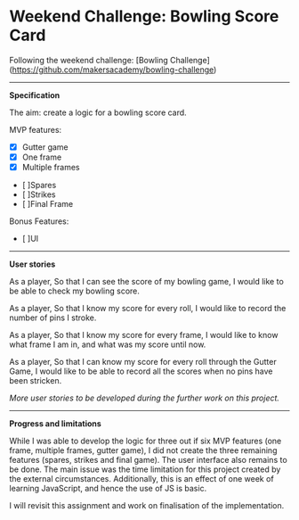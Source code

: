 # Weekend Challenge: Bowling Score Card
Following the weekend challenge: [Bowling Challenge] (https://github.com/makersacademy/bowling-challenge)
***
**Specification**

The aim: create a logic for a bowling score card.

MVP features:
- [x] Gutter game
- [x] One frame
- [x] Multiple frames
- [ ]Spares
- [ ]Strikes
- [ ]Final Frame

Bonus Features:

- [ ]UI
***
**User stories**

As a player,
So that I can see the score of my bowling game,
I would like to be able to check my bowling score.

As a player,
So that I know my score for every roll,
I would like to record the number of pins I stroke.

As a player,
So that I know my score for every frame,
I would like to know what frame I am in, and what was my score until now.

As a player,
So that I can know my score for every roll through the Gutter Game,
I would like to be able to record all the scores when no pins have been stricken.

*More user stories to be developed during the further work on this project.*
***

**Progress and limitations**

While I was able to develop the logic for three out if six MVP features (one frame, multiple frames, gutter game), I did not create the three remaining features (spares, strikes and final game). The user interface also remains to be done. The main issue was the time limitation for this project created by the external circumstances. Additionally, this is an effect of one week of learning JavaScript, and hence the use of JS is basic. 

I will revisit this assignment and work on finalisation of the implementation.  
